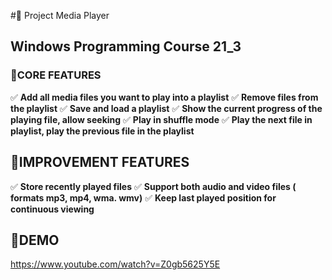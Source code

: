 #🎼 Project Media Player
## Windows Programming Course 21_3
### 📍CORE FEATURES
✅ **Add all media files you want to play into a playlist**
✅ **Remove files from the playlist**
✅ **Save and load a playlist**
✅ **Show the current progress of the playing file, allow seeking**
✅ **Play in shuffle mode**
✅  **Play the next file in playlist, play the previous file in the playlist**

## 📍IMPROVEMENT FEATURES
✅ **Store recently played files**
✅ **Support both audio and video files ( formats mp3, mp4, wma. wmv)**
✅ **Keep last played position for continuous viewing**
## 📌DEMO  
https://www.youtube.com/watch?v=Z0gb5625Y5E
